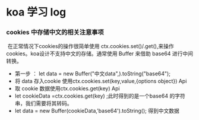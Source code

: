 # koa 学习 log

### cookies 中存储中文的相关注意事项

​	在正常情况下cookies的操作很简单使用 ctx.cookies.set()/.get(),来操作cookies。koa设计不支持中文的存储。通常使用 Buffer 来借助 base64 进行中间转换。

* 第一步 ： let data = new Buffer("中文data",).toString("base64");
* 将 data 存入cookie 使用ctx.cookies.set(key,value,{options object}) Api 
* 取 cookie 数据使用ctx.cookies.get(key) Api 
* let cookieData =ctx.cookies.get(key) ;此时得到的是一个base64 的字符串，我们需要将其转码。
* let data = new Buffer(cookieData,'base64').toString(); 得到中文数据

